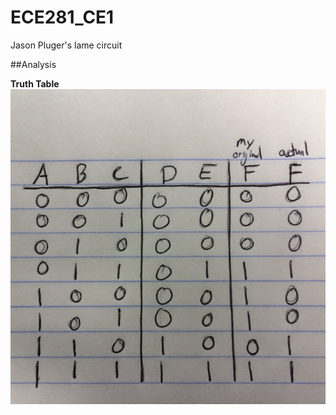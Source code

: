 ECE281_CE1
==========

Jason Pluger's lame circuit

##Analysis

**Truth Table**
![alt text](https://github.com/JasonPluger/ECE281_CE1/blob/master/truthtable.JPG "Click Me!")

